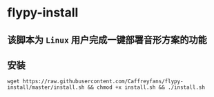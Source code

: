 # flypy-install

## 该脚本为 `Linux` 用户完成一键部署音形方案的功能

##  安装

`wget https://raw.githubusercontent.com/Caffreyfans/flypy-install/master/install.sh && chmod +x install.sh && ./install.sh`
